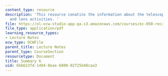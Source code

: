 ```yaml
---
content_type: resource
description: 'This resource conatins the information about the telescope, motion activities
  and lens activities. '
file: https://ol-ocw-studio-app-qa.s3.amazonaws.com/courses/ec-050-recreate-experiments-from-history-inform-the-future-from-the-past-galileo-january-iap-2010/6bb623fd14948eae680002f25b48caa3_MITEC_050IAP10_sum06.pdf
file_type: application/pdf
learning_resource_types:
- Lecture Notes
ocw_type: OCWFile
parent_title: Lecture Notes
parent_type: CourseSection
resourcetype: Document
title: Summary 6
uid: 6bb623fd-1494-8eae-6800-02f25b48caa3
---
```

